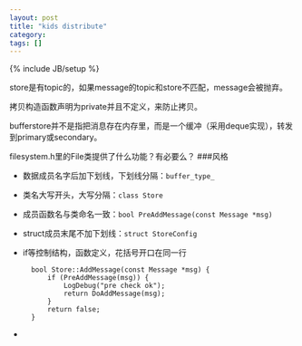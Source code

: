 ```yaml
---
layout: post
title: "kids distribute"
category: 
tags: []
---
```

{% include JB/setup %}

store是有topic的，如果message的topic和store不匹配，message会被抛弃。

拷贝构造函数声明为private并且不定义，来防止拷贝。

bufferstore并不是指把消息存在内存里，而是一个缓冲（采用deque实现），转发到primary或secondary。

filesystem.h里的File类提供了什么功能？有必要么？
###风格

* 数据成员名字后加下划线，下划线分隔：`buffer_type_`
* 类名大写开头，大写分隔：`class Store`
* 成员函数名与类命名一致：`bool PreAddMessage(const Message *msg)`
* struct成员末尾不加下划线：`struct StoreConfig`
* if等控制结构，函数定义，花括号开口在同一行

		bool Store::AddMessage(const Message *msg) {
  			if (PreAddMessage(msg)) {
    			LogDebug("pre check ok");
    			return DoAddMessage(msg);
  			}
  			return false;
		}

* 